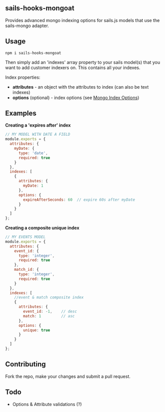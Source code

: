 sails-hooks-mongoat
-------------------


Provides advanced mongo indexing options for sails.js models that use the sails-mongo adapter.

## Usage ##

    npm i sails-hooks-mongoat

Then simply add an 'indexes' array property to your sails model(s) that you want to add customer indexers on.  This contains all your indexes. 

Index properties:

 - **attributes** - an object with the attributes to index (can also be text indexes)
 - **options** (optional) - index options (see [Mongo Index Options](http://docs.mongodb.org/manual/reference/method/db.collection.createIndex/#options-for-all-index-types))

## Examples ##

**Creating a 'expires after' index**
```javascript
// MY MODEL WITH DATE A FIELD
module.exports = {
  attributes: {
    myDate: {
      type: 'date',
      required: true
    }
  },
  indexes: [
    {
      attributes: {
        myDate: 1
      },
      options: {
        expireAfterSeconds: 60  // expire 60s after myDate
      }
    }
  ]
};
```


**Creating a composite unique index**
```javascript
// MY EVENTS MODEL
module.exports = {
  attributes: {
    event_id: {
      type: 'integer',
      required: true
    },
    match_id: {
      type: 'integer',
      required: true
    }
  },
  indexes: [
    //event & match composite index
    {
      attributes: {
        event_id: -1,    // desc
        match: 1         // asc
      },
      options: {
        unique: true
      }
    }
  ]
};
```


## Contributing ##

Fork the repo, make your changes and submit a pull request.


## Todo ##

 - Options & Attribute validations (?)

